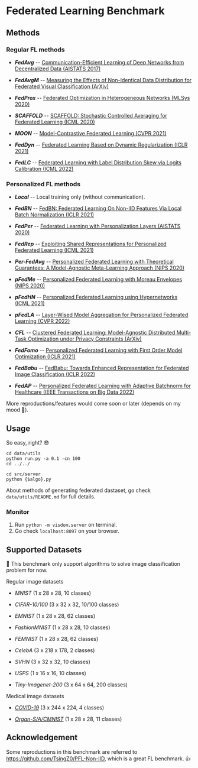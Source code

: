 # Federated Learning Benchmark

## Methods

### Regular FL methods

- ***FedAvg*** -- [Communication-Efficient Learning of Deep Networks from Decentralized Data (AISTATS 2017)](https://arxiv.org/abs/1602.05629)

- ***FedAvgM*** -- [Measuring the Effects of Non-Identical Data Distribution for Federated Visual Classification (ArXiv)](https://arxiv.org/abs/1909.06335)

- ***FedProx*** -- [Federated Optimization in Heterogeneous Networks (MLSys 2020)](https://arxiv.org/abs/1812.06127)

- ***SCAFFOLD*** -- [SCAFFOLD: Stochastic Controlled Averaging for Federated Learning (ICML 2020)](https://arxiv.org/abs/1910.06378)

- ***MOON*** -- [Model-Contrastive Federated Learning (CVPR 2021)](http://arxiv.org/abs/2103.16257)
- ***FedDyn*** -- [Federated Learning Based on Dynamic Regularization (ICLR 2021)](http://arxiv.org/abs/2111.04263)

- ***FedLC*** -- [Federated Learning with Label Distribution Skew via Logits Calibration (ICML 2022)](http://arxiv.org/abs/2209.00189)
  

### Personalized FL methods

- ***Local*** -- Local training only (without communication).

- ***FedBN*** -- [FedBN: Federated Learning On Non-IID Features Via Local Batch Normalization (ICLR 2021)](http://arxiv.org/abs/2102.07623)

- ***FedPer*** -- [Federated Learning with Personalization Layers (AISTATS 2020)](http://arxiv.org/abs/1912.00818)

- ***FedRep*** -- [Exploiting Shared Representations for Personalized Federated Learning (ICML 2021)](http://arxiv.org/abs/2102.07078)

- ***Per-FedAvg*** -- [Personalized Federated Learning with Theoretical Guarantees: A Model-Agnostic Meta-Learning Approach (NIPS 2020)](https://proceedings.neurips.cc/paper/2020/hash/24389bfe4fe2eba8bf9aa9203a44cdad-Abstract.html)

- ***pFedMe*** -- [Personalized Federated Learning with Moreau Envelopes (NIPS 2020)](http://arxiv.org/abs/2006.08848)

- ***pFedHN*** -- [Personalized Federated Learning using Hypernetworks (ICML 2021)](http://arxiv.org/abs/2103.04628)
  
- ***pFedLA*** -- [Layer-Wised Model Aggregation for Personalized Federated Learning (CVPR 2022)](https://openaccess.thecvf.com/content/CVPR2022/html/Ma_Layer-Wised_Model_Aggregation_for_Personalized_Federated_Learning_CVPR_2022_paper.html)

- ***CFL*** -- [Clustered Federated Learning: Model-Agnostic Distributed Multi-Task Optimization under Privacy Constraints (ArXiv)](https://arxiv.org/abs/1910.01991)

- ***FedFomo*** -- [Personalized Federated Learning with First Order Model Optimization (ICLR 2021)](http://arxiv.org/abs/2012.08565)

- ***FedBabu*** -- [FedBabu: Towards Enhanced Representation for Federated Image Classification (ICLR 2022)](https://arxiv.org/abs/2106.06042)

- ***FedAP*** -- [Personalized Federated Learning with Adaptive Batchnorm for Healthcare (IEEE Transactions on Big Data 2022)](https://arxiv.org/abs/2112.00734)


More reproductions/features would come soon or later (depends on my mood 🤣).

## Usage

So easy, right? 😎

```shell
cd data/utils
python run.py -a 0.1 -cn 100
cd ../../

cd src/server
python {$algo}.py
```

About methods of generating federated dastaset, go check `data/utils/README.md` for full details.


### Monitor

1. Run `python -m visdom.server` on terminal.
2. Go check `localhost:8097` on your browser.

## Supported Datasets

🤗 This benchmark only support algorithms to solve image classification problem for now.


Regular image datasets

- *MNIST* (1 x 28 x 28, 10 classes)

- *CIFAR-10/100* (3 x 32 x 32, 10/100 classes)

- *EMNIST* (1 x 28 x 28, 62 classes)

- *FashionMNIST* (1 x 28 x 28, 10 classes)

- *FEMNIST* (1 x 28 x 28, 62 classes)

- *CelebA* (3 x 218 x 178, 2 classes)

- *SVHN* (3 x 32 x 32, 10 classes)

- *USPS* (1 x 16 x 16, 10 classes)

- *Tiny-Imagenet-200* (3 x 64 x 64, 200 classes)

Medical image datasets

- [*COVID-19*](https://www.researchgate.net/publication/344295900_Curated_Dataset_for_COVID-19_Posterior-Anterior_Chest_Radiography_Images_X-Rays) (3 x 244 x 224, 4 classes)

- [*Organ-S/A/CMNIST*](https://medmnist.com/) (1 x 28 x 28, 11 classes)

## Acknowledgement

Some reproductions in this benchmark are referred to <https://github.com/TsingZ0/PFL-Non-IID>, which is a great FL benchmark.  👍






